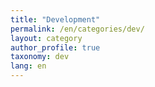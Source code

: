 ```yaml
---
title: "Development"
permalink: /en/categories/dev/
layout: category
author_profile: true
taxonomy: dev
lang: en
---
```

